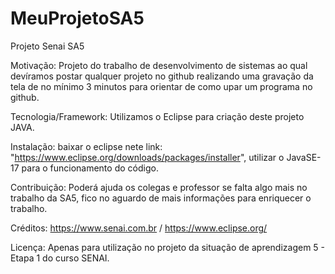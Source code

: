 # MeuProjetoSA5
Projeto Senai SA5

Motivação: Projeto do trabalho de desenvolvimento de sistemas ao qual devíramos postar qualquer projeto no github realizando uma gravação da tela de no mínimo 3 minutos para orientar de como upar um programa no github.

Tecnologia/Framework: Utilizamos o Eclipse para criação deste projeto JAVA.

Instalação: baixar o eclipse nete link: "https://www.eclipse.org/downloads/packages/installer", utilizar o JavaSE-17 para o funcionamento do código.

Contribuição: Poderá ajuda os colegas e professor se falta algo mais no trabalho da SA5, fico no aguardo de mais informações para enriquecer o trabalho.

Créditos: https://www.senai.com.br / https://www.eclipse.org/ 

Licença: Apenas para utilização no projeto da situação de aprendizagem 5 - Etapa 1 do curso SENAI.
